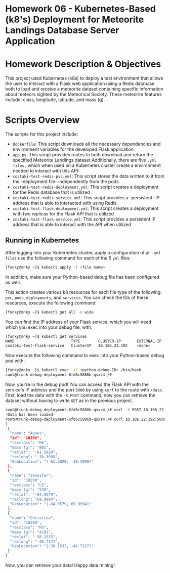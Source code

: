 # Homework 06 - Kubernetes-Based (k8's) Deployment for Meteorite Landings Database Server Application 

# Homework Description & Objectives
This project used Kubernetes (k8s) to deploy a test environment that allows the user to interact with a Flask web application using a Redis database both to load and receive a meteorite dataset containing specific information about meteors sighted by the Meteorical Society. These meteorite features include: class, longitude, latitude, and mass (g). 

# Scripts Overview
The scripts for this project include:
- ```Dockerfile```: This script downloads all the necessary dependencies and environment variables for the developed Flask application
- ```app.py```: This script provides routes to both download and return the specified Meteorite Landings dataset
Additionally, there are five ```.yml files,``` which when used on a Kubernetes cluster create a environment needed to interact with this API:
- ```costaki-test-redis-pvc.yml```: This script stores the data written to it from the -deployment file- independently from the pods
- ```costaki-test-redis-deployment.yml```: This script creates a deployment for the Redis database that is utilized 
- ```costaki-test-redis-service.yml```: This script provides a -persistent- IP address that is able to interacted with using Redis
- ```costaki-test-flask-deployment.yml```: This script creates a deployment with two replicas for the Flask API that is utilized
- ```costaki-test-flask-service.yml```: This script provides a persistent IP address that is able to interact with the API when utilized

## Running in Kubernetes
After logging into your Kubernetes cluster, apply a configuration of all ```.yml files``` use the following command for each of the 5 ```yml``` files:
``` bash
[funky@mnky ~]$ kubectl apply -f <file name>
```
In addition, make sure your Python-based debug file has been configured as well. 

This action creates various k8 resources for each file type of the following:  ```pvc```, ```pods```, ```deployments```, and ```services```. You can check the IDs of these resources, execute the following command:
``` bash
[funky@mnky ~]$ kubectl get all -o wide
```
You can find the IP address of your Flask service, which you will need which you exec into your debug file, with:
``` bash
[funky@mnky ~]$ kubectl get services
NAME                         TYPE        CLUSTER-IP       EXTERNAL-IP   PORT(S)    AGE
costaki-test-flask-service   ClusterIP   10.106.22.192    <none>        5000/TCP   8h
```
Now execute the following command to exec into your Python-based debug pod with:
``` bash
[funky@mnky ~]$ kubectl exec -it <python-debug-ID> /bin/bash
root@trunk-debug-deployment-6fd6c5886b-qsxz4:/#
```
Now, you're in the debug pod! You can access the Flask API with the service's IP address and the port ```5000``` by using ```curl``` to the route with ```/data```. First, load the data with the ```-X POST```  command, now you can retrieve the dataset without having to write ```GET``` as in the previous project.
``` bash
root@trunk-debug-deployment-6fd6c5886b-qsxz4:/# curl -X POST 10.106.22.192:5000/data
-Data has been loaded-
root@trunk-debug-deployment-6fd6c5886b-qsxz4:/# curl 10.106.22.192:5000/data
[
 {
  "name": "Agnes",
  "id": "10298",
  "recclass": "H6",
  "mass (g)": "801",
  "reclat": "-61.5820",
  "reclong": "-10.3998",
  "GeoLocation": "(-61.5820, -10.3998)"
 },
 {
  "name": "Jennifer",
  "id": "10299",
  "recclass": "L5",
  "mass (g)": "539",
  "reclat": "-84.0579",
  "reclong": "69.9994",
  "GeoLocation": "(-84.0579, 69.9994)"
 },
 {
  "name": "Christina",
  "id": "10300",
  "recclass": "H5",
  "mass (g)": "4291",
  "reclat": "-38.1533",
  "reclong": "-46.7127",
  "GeoLocation": "(-38.1533, -46.7127)"
 }
]
```
Now, you can retrieve your data! Happy data mining!
